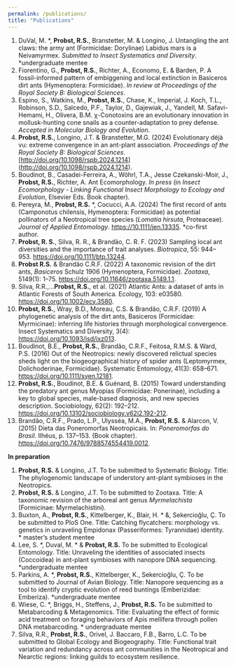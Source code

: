 ```yaml
---
permalink: /publications/
title: "Publications"
---
```


1. DuVal, M. *, **Probst, R.S.**, Branstetter, M. & Longino, J. Untangling the ant claws: the army ant (Formicidae: Dorylinae) Labidus mars is a Neivamyrmex. _Submitted to Insect Systematics and Diversity_. *undergraduate mentee
2. Fiorentino, G., **Probst, R.S.**, Richter, A., Economo, E. & Barden, P. A fossil-informed pattern of embiggening and local extinction in Basiceros dirt ants (Hymenoptera: Formicidae). _In review at Proceedings of the Royal Society B: Biological Sciences_.
3. Espino, S., Watkins, M., **Probst, R.S.**, Chase, K., Imperial, J. Koch, T.L., Robinson, S.D., Salcedo, P.F., Taylor, D., Gajewiak, J., Yandell, M. Safavi-Hemami, H., Olivera, B.M. χ-Conotoxins are an evolutionary innovation in mollusk-hunting cone snails as a counter-adaptation to prey defense. _Accepted in Molecular Biology and Evolution_.
4. **Probst, R.S.**, Longino, J.T. & Branstetter, M.G. (2024) Evolutionary déjà vu: extreme convergence in an ant-plant association. _Proceedings of the Royal Society B: Biological Sciences_. [http://doi.org/10.1098/rspb.2024.1214] (http://doi.org/10.1098/rspb.2024.1214).
5. Boudinot, B., Casadei-Ferreira, A., Wöhrl, T.A., Jesse Czekanski-Moir, J., **Probst, R.S.**, Richter, A. Ant Ecomorphology. _In press_ (in _Insect Ecomorphology - Linking Functional Insect Morphology to Ecology and Evolution_, Elsevier Eds. Book chapter).
6. Pereyra, M., **Probst, R.S.** *, Cocucci, A.A. (2024) The first record of ants (Camponotus chilensis, Hymenoptera: Formicidae) as potential pollinators of a Neotropical tree species (_Lomatia hirsuta_, Proteaceae). _Journal of Applied Entomology_. https://10.1111/jen.13335. *co-first author.
7. **Probst, R. S.**, Silva, R. R., & Brandão, C. R. F. (2023) Sampling local ant diversities and the importance of trait analyses. _Biotropica_, 55: 944–953. https://doi.org/10.1111/btp.13244.
8. **Probst R.S.** & Brandão C.R.F. (2022) A taxonomic revision of the dirt ants, _Basiceros_ Schulz 1906 (Hymenoptera, Formicidae). _Zootaxa_, 5149(1): 1–75. https://doi.org/10.11646/zootaxa.5149.1.1.
9. Silva, R.R.,…**Probst, R.S.**, et al. (2021) Atlantic Ants: a dataset of ants in Atlantic Forests of South America. Ecology, 103: e03580. https://doi.org/10.1002/ecy.3580.
10. **Probst, R.S.**, Wray, B.D., Moreau, C.S. & Brandão, C.R.F. (2019) A phylogenetic analysis of the dirt ants, Basiceros (Formicidae: Myrmicinae): inferring life histories through morphological convergence. Insect Systematics and Diversity, 3(4): https://doi.org/10.1093/isd/ixz013.
11. Boudinot, B.E., **Probst, R.S.**, Brandão, C.R.F., Feitosa, R.M.S. & Ward, P.S. (2016) Out of the Neotropics: newly discovered relictual species sheds light on the biogeographical history of spider ants (Leptomyrmex, Dolichoderinae, Formicidae). Systematic Entomology, 41(3): 658–671. https://doi.org/10.1111/syen.12181.
12. **Probst, R.S.**, Boudinot, B.E. & Guénard, B. (2015) Toward understanding the predatory ant genus Myopias (Formicidae: Ponerinae), including a key to global species, male-based diagnosis, and new species description. Sociobiology, 62(2): 192–212. https://doi.org/10.13102/sociobiology.v62i2.192-212.
13. Brandão, C.R.F., Prado, L.P., Ulysséa, M.A., **Probst, R.S.** & Alarcon, V. (2015) Dieta das Poneromorfas Neotropicais. In: _Poneromorfas do Brasil_. Ilhéus, p. 137–153. (Book chapter). https://doi.org/10.7476/9788574554419.0012.

**In preparation**
1. **Probst, R.S.** & Longino, J.T. To be submitted to Systematic Biology. Title: The phylogenomic landscape of understory ant-plant symbioses in the Neotropics. 
2. **Probst, R.S.** & Longino, J.T.  To be submitted to Zootaxa. Title: A taxonomic revision of the arboreal ant genus _Myrmelachista_ (Formicinae: Myrmelachistini).
3. Buxton, A., **Probst, R.S.**, Kittelberger, K., Blair, H. * &, Sekercioğlu, Ç. To be submitted to PloS One. Title: Catching flycatchers: morphology vs. genetics in unraveling Empidonax (Passeriformes: Tyrannidae) identity. * master’s student mentee
4. Lee, S. *, Duval, M. * & **Probst, R.S.** To be submitted to Ecological Entomology. Title: Unraveling the identities of associated insects (Coccoidea) in ant-plant symbioses with nanopore DNA sequencing. *undergraduate mentee
5. Parkins, A. *, **Probst, R.S.**, Kittelberger, K., Sekercioğlu, Ç. To be submitted to Journal of Avian Biology. Title: Nanopore sequencing as a tool to identify cryptic evolution of reed buntings (Emberizidae: Emberiza). *undergraduate mentee
6. Wiese, C. *, Briggs, H., Steffens, J., **Probst, R.S.** To be submitted to Metabarcoding & Metagenomics. Title: Evaluating the effect of formic acid treatment on foraging behaviors of Apis mellifera through pollen DNA metabarcoding. * undergraduate mentee
7. Silva, R.R., **Probst, R.S.**, Orivel, J. Baccaro, F.B., Barro, L.C. To be submitted to Global Ecology and Biogeography. Title: Functional trait variation and redundancy across ant communities in the Neotropical and Nearctic regions: linking guilds to ecosystem resilience. 

